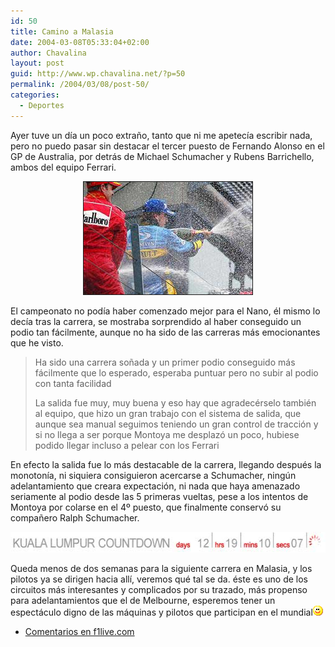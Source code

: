```yaml
---
id: 50
title: Camino a Malasia
date: 2004-03-08T05:33:04+02:00
author: Chavalina
layout: post
guid: http://www.wp.chavalina.net/?p=50
permalink: /2004/03/08/post-50/
categories:
  - Deportes
---
```

Ayer tuve un d&iacute;a un poco extra&ntilde;o, tanto que ni me apetec&iacute;a escribir nada, pero no puedo pasar sin destacar el tercer puesto de Fernando Alonso en el GP de Australia, por detrás de Michael Schumacher y Rubens Barrichello, ambos del equipo Ferrari. 

<p align="center">
  <img src="/imagenes/fotos/champan-(GP-Aus).jpg" width="270" height="180" border="1" title="fotograf&iacute;a de www.f1.com" alt="Champán en Australia" />
</p>

El campeonato no pod&iacute;a haber comenzado mejor para el Nano, él mismo lo dec&iacute;a tras la carrera, se mostraba sorprendido al haber conseguido un podio tan fácilmente, aunque no ha sido de las carreras más emocionantes que he visto. 

> Ha sido una carrera so&ntilde;ada y un primer podio conseguido más fácilmente que lo esperado, esperaba puntuar pero no subir al podio con tanta facilidad 
> 
> La salida fue muy, muy buena y eso hay que agradecérselo también al equipo, que hizo un gran trabajo con el sistema de salida, que aunque sea manual seguimos teniendo un gran control de tracci&oacute;n y si no llega a ser porque Montoya me desplaz&oacute; un poco, hubiese podido llegar incluso a pelear con los Ferrari 

En efecto la salida fue lo más destacable de la carrera, llegando después la monoton&iacute;a, ni siquiera consiguieron acercarse a Schumacher, ning&uacute;n adelantamiento que creara expectaci&oacute;n, ni nada que haya amenazado seriamente al podio desde las 5 primeras vueltas, pese a los intentos de Montoya por colarse en el 4&ordm; puesto, que finalmente conserv&oacute; su compa&ntilde;ero Ralph Schumacher.

<p align="center">
  <img src="/imagenes/fotos/kuala-lumpur-countdown.jpg" width="560" height="33" alt="Kuala Lumpur countdown" />
</p>

Queda menos de dos semanas para la siguiente carrera en Malasia, y los pilotos ya se dirigen hacia all&iacute;, veremos qué tal se da. éste es uno de los circuitos más interesantes y complicados por su trazado, más propenso para adelantamientos que el de Melbourne, esperemos tener un espectáculo digno de las máquinas y pilotos que participan en el mundial![sonrisa](/imagenes/emoticonos/sonrisa.gif) 

  * <a href="http://f1.racing-live.com/es/headlines/news/detail/040307060321.shtml" target="_blank">Comentarios en f1live.com</a>